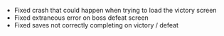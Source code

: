 - Fixed crash that could happen when trying to load the victory screen
- Fixed extraneous error on boss defeat screen
- Fixed saves not correctly completing on victory / defeat